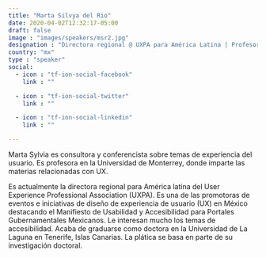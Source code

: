 ```yaml
---
title: "Marta Silvya del Rio"
date: 2020-04-02T12:32:17-05:00
draft: false
image : "images/speakers/msr2.jpg"
designation : "Directora regional @ UXPA para América Latina | Profesora de la Universidad de Monterrey"
country: "mx"
type : "speaker"
social:
  - icon : "tf-ion-social-facebook"
    link : ""

  - icon : "tf-ion-social-twitter"
    link : ""

  - icon : "tf-ion-social-linkedin"
    link : ""

---
```


Marta Sylvia es consultora y conferencista sobre temas de experiencia del usuario. Es profesora en la Universidad de Monterrey, donde imparte las materias relacionadas con UX. 

Es actualmente la directora regional para América latina del User Experience Professional Association (UXPA). 
Es una de las promotoras de eventos e iniciativas de diseño de experiencia de usuario (UX) en México destacando el Manifiesto de Usabilidad y Accesibilidad para Portales Gubernamentales Mexicanos. Le interesan mucho los temas de accesibilidad. Acaba de graduarse como doctora en la Universidad de La Laguna en Tenerife, Islas Canarias. La plática se basa en parte de su investigación doctoral.